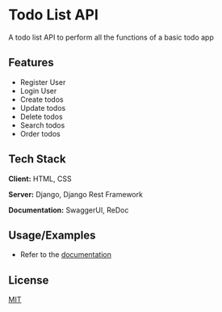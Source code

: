 
# Todo List API

A todo list API to perform all the functions of a basic todo app


## Features

- Register User
- Login User
- Create todos
- Update todos
- Delete todos
- Search todos
- Order todos


## Tech Stack

**Client:** HTML, CSS

**Server:** Django, Django Rest Framework

**Documentation:** SwaggerUI, ReDoc


## Usage/Examples

- Refer to the [documentation](http://d-todolist-api.herokuapp.com/)


## License

[MIT](https://choosealicense.com/licenses/mit/)

